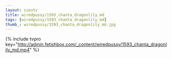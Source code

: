 ```yaml
--- 
layout: sieutv
title: wiredpussy/1593_chanta_dragonlily_md
tags: [wiredpussy/1593_chanta_dragonlily_md]
thumb_: wiredpussy/1593_chanta_dragonlily_md.jpg
---
```

{% include tvpro key="http://admin.fetishbox.com/_content/wiredpussy/1593_chanta_dragonlily_md.mp4" %} 

